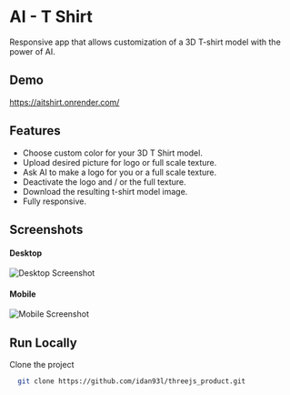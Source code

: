 
# AI - T Shirt

Responsive app that allows customization of a 3D T-shirt model with the power of AI.

## Demo

https://aitshirt.onrender.com/

## Features

- Choose custom color for your 3D T Shirt model.
- Upload desired picture for logo or full scale texture.
- Ask AI to make a logo for you or a full scale texture.
- Deactivate the logo and / or the full texture.
- Download the resulting t-shirt model image.
- Fully responsive.


## Screenshots

#### Desktop

![Desktop Screenshot](/src/assests/desktop.jpg)

#### Mobile

![Mobile Screenshot](/src/assests/mobile.jpg)


## Run Locally

Clone the project

```bash
  git clone https://github.com/idan93l/threejs_product.git
```

